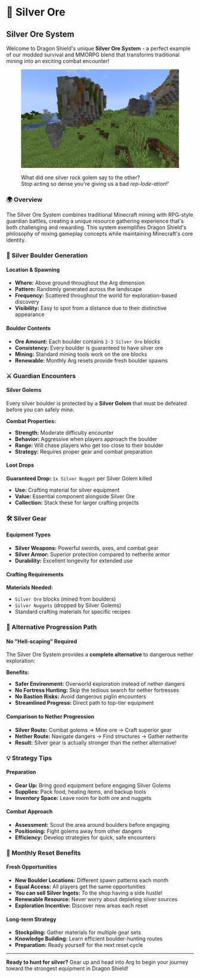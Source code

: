 # 🥈 Silver Ore

## Silver Ore System

Welcome to Dragon Shield's unique **Silver Ore System** - a perfect example of our modded survival and MMORPG blend that transforms traditional mining into an exciting combat encounter!

<figure><img src="../../.gitbook/assets/image (357).png" alt=""><figcaption><p>What did one silver rock golem say to the other?<br>Stop acting so dense you're giving us a bad <em>rep-lode-ation</em>!'</p></figcaption></figure>

### 🌍 Overview

The Silver Ore System combines traditional Minecraft mining with RPG-style guardian battles, creating a unique resource gathering experience that's both challenging and rewarding. This system exemplifies Dragon Shield's philosophy of mixing gameplay concepts while maintaining Minecraft's core identity.

### 🗿 Silver Boulder Generation

#### Location & Spawning

* **Where:** Above ground throughout the Arg dimension
* **Pattern:** Randomly generated across the landscape
* **Frequency:** Scattered throughout the world for exploration-based discovery
* **Visibility:** Easy to spot from a distance due to their distinctive appearance

#### Boulder Contents

* **Ore Amount:** Each boulder contains `2-3 Silver Ore` blocks
* **Consistency:** Every boulder is guaranteed to have silver ore
* **Mining:** Standard mining tools work on the ore blocks
* **Renewable:** Monthly Arg resets provide fresh boulder spawns

### ⚔️ Guardian Encounters

#### Silver Golems

Every silver boulder is protected by a **Silver Golem** that must be defeated before you can safely mine.

**Combat Properties:**

* **Strength:** Moderate difficulty encounter
* **Behavior:** Aggressive when players approach the boulder
* **Range:** Will chase players who get too close to their boulder
* **Strategy:** Requires proper gear and combat preparation

#### Loot Drops

**Guaranteed Drop:** `1x Silver Nugget` per Silver Golem killed

* **Use:** Crafting material for silver equipment
* **Value:** Essential component alongside Silver Ore
* **Collection:** Stack these for larger crafting projects

### 🛠️ Silver Gear

#### Equipment Types

* **Silver Weapons:** Powerful swords, axes, and combat gear
* **Silver Armor:** Superior protection compared to netherite armor
* **Durability:** Excellent longevity for extended use

#### Crafting Requirements

**Materials Needed:**

* `Silver Ore` blocks (mined from boulders)
* `Silver Nuggets` (dropped by Silver Golems)
* Standard crafting materials for specific recipes

### 🎯 Alternative Progression Path

#### No "Hell-scaping" Required

The Silver Ore System provides a **complete alternative** to dangerous nether exploration:

**Benefits:**

* **Safer Environment:** Overworld exploration instead of nether dangers
* **No Fortress Hunting:** Skip the tedious search for nether fortresses
* **No Bastion Risks:** Avoid dangerous piglin encounters
* **Streamlined Progress:** Direct path to top-tier equipment

#### Comparison to Nether Progression

* **Silver Route:** Combat golems → Mine ore → Craft superior gear
* **Nether Route:** Navigate dangers → Find structures → Gather netherite
* **Result:** Silver gear is actually stronger than the nether alternative!

### 💡 Strategy Tips

#### Preparation

* **Gear Up:** Bring good equipment before engaging Silver Golems
* **Supplies:** Pack food, healing items, and backup tools
* **Inventory Space:** Leave room for both ore and nuggets

#### Combat Approach

* **Assessment:** Scout the area around boulders before engaging
* **Positioning:** Fight golems away from other dangers
* **Efficiency:** Develop strategies for quick, safe encounters

### 🔄 Monthly Reset Benefits

#### Fresh Opportunities

* **New Boulder Locations:** Different spawn patterns each month
* **Equal Access:** All players get the same opportunities
* **You can sell Silver Ingots:** To the shop having a side hustle!
* **Renewable Resource:** Never worry about depleting silver sources
* **Exploration Incentive:** Discover new areas each reset

#### Long-term Strategy

* **Stockpiling:** Gather materials for multiple gear sets
* **Knowledge Building:** Learn efficient boulder-hunting routes
* **Preparation:** Ready yourself for the next reset cycle

***

**Ready to hunt for silver?** Gear up and head into Arg to begin your journey toward the strongest equipment in Dragon Shield!
